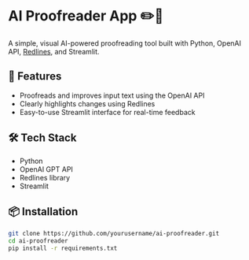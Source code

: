 # AI Proofreader App ✏️🤖

A simple, visual AI-powered proofreading tool built with Python, OpenAI API, [Redlines](https://pypi.org/project/redlines/), and Streamlit.

## 🚀 Features

- Proofreads and improves input text using the OpenAI API
- Clearly highlights changes using Redlines
- Easy-to-use Streamlit interface for real-time feedback

## 🛠 Tech Stack

- Python
- OpenAI GPT API
- Redlines library
- Streamlit

## 📦 Installation

```bash
git clone https://github.com/yourusername/ai-proofreader.git
cd ai-proofreader
pip install -r requirements.txt
